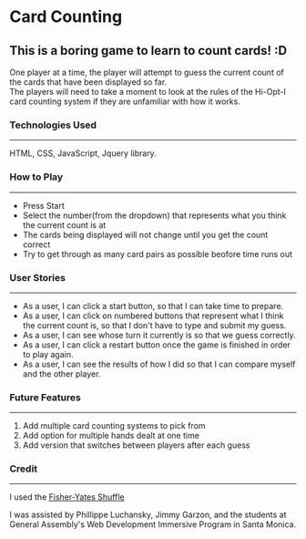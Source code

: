 # Card Counting
## This is a boring game to learn to count cards! :D

One player at a time, the player will attempt to guess the current count of the cards that have been displayed so far.  
The players will need to take a moment to look at the rules of the Hi-Opt-I card counting system if they are unfamiliar with how it works.

### Technologies Used
---
HTML, CSS, JavaScript, Jquery library. 


### How to Play
___
* Press Start
* Select the number(from the dropdown) that represents what you think the current count is at
* The cards being displayed will not change until you get the count correct
* Try to get through as many card pairs as possible beofore time runs out

### User Stories
---
* As a user, I can click a start button, so that I can take time to prepare.
* As a user, I can click on numbered buttons that represent what I think the current count is, so that I don't have to type and submit my guess.
* As a user, I can see whose turn it currently is so that we guess correctly.
* As a user, I can click a restart button once the game is finished in order to play again.
* As a user, I can see the results of how I did so that I can compare myself and the other player.

### Future Features
---
1.  Add multiple card counting systems to pick from
2.  Add option for multiple hands dealt at one time
3.  Add version that switches between players after each guess

### Credit
---
I used the [Fisher-Yates Shuffle](https://en.wikipedia.org/wiki/Fisher%E2%80%93Yates_shuffle)

I was assisted by Phillippe Luchansky, Jimmy Garzon, and the students at General Assembly's Web Development Immersive Program in Santa Monica.